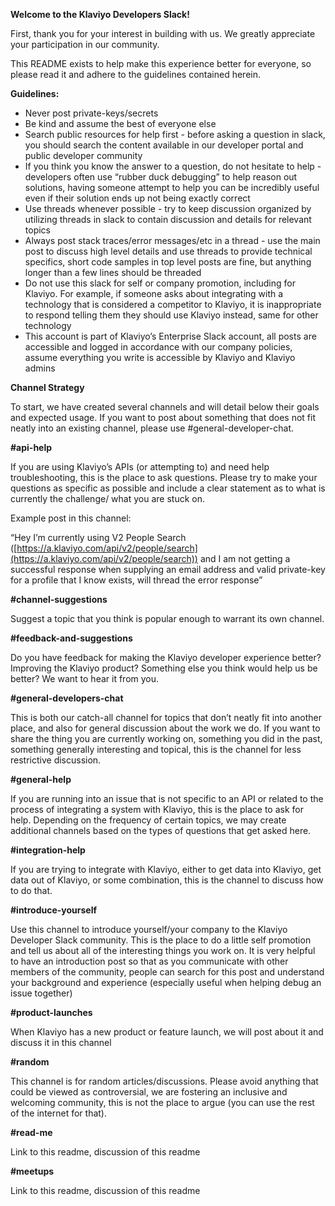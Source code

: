 **Welcome to the Klaviyo Developers Slack!**

First, thank you for your interest in building with us. We greatly appreciate your participation in our community.

This README exists to help make this experience better for everyone, so please read it and adhere to the guidelines contained herein.

**Guidelines:**



* Never post private-keys/secrets
* Be kind and assume the best of everyone else
* Search public resources for help first - before asking a question in slack, you should search the content available in our developer portal and public developer community
* If you think you know the answer to a question, do not hesitate to help - developers often use “rubber duck debugging” to help reason out solutions, having someone attempt to help you can be incredibly useful even if their solution ends up not being exactly correct
* Use threads whenever possible - try to keep discussion organized by utilizing threads in slack to contain discussion and details for relevant topics
* Always post stack traces/error messages/etc in a thread - use the main post to discuss high level details and use threads to provide technical specifics, short code samples in top level posts are fine, but anything longer than a few lines should be threaded
* Do not use this slack for self or company promotion, including for Klaviyo. For example, if someone asks about integrating with a technology that is considered a competitor to Klaviyo, it is inappropriate to respond telling them they should use Klaviyo instead, same for other technology
* This account is part of Klaviyo’s Enterprise Slack account, all posts are accessible and logged in accordance with our company policies, assume everything you write is accessible by Klaviyo and Klaviyo admins

**Channel Strategy**

To start, we have created several channels and will detail below their goals and expected usage. If you want to post about something that does not fit neatly into an existing channel, please use #general-developer-chat.

**#api-help**

If you are using Klaviyo’s APIs (or attempting to) and need help troubleshooting, this is the place to ask questions. Please try to make your questions as specific as possible and include a clear statement as to what is currently the challenge/ what you are stuck on. 

Example post in this channel:

“Hey I’m currently using V2 People Search ([https://a.klaviyo.com/api/v2/people/search](https://a.klaviyo.com/api/v2/people/search)) and I am not getting a successful response when supplying an email address and valid private-key for a profile that I know exists, will thread the error response”

**#channel-suggestions**

Suggest a topic that you think is popular enough to warrant its own channel.

**#feedback-and-suggestions**

Do you have feedback for making the Klaviyo developer experience better? Improving the Klaviyo product? Something else you think would help us be better? We want to hear it from you.

**#general-developers-chat**

This is both our catch-all channel for topics that don’t neatly fit into another place, and also for general discussion about the work we do. If you want to share the thing you are currently working on, something you did in the past, something generally interesting and topical, this is the channel for less restrictive discussion.

**#general-help**

If you are running into an issue that is not specific to an API or related to the process of integrating a system with Klaviyo, this is the place to ask for help. Depending on the frequency of certain topics, we may create additional channels based on the types of questions that get asked here.

**#integration-help**

If you are trying to integrate with Klaviyo, either to get data into Klaviyo, get data out of Klaviyo, or some combination, this is the channel to discuss how to do that.

**#introduce-yourself**

Use this channel to introduce yourself/your company to the Klaviyo Developer Slack community. This is the place to do a little self promotion and tell us about all of the interesting things you work on. It is very helpful to have an introduction post so that as you communicate with other members of the community, people can search for this post and understand your background and experience (especially useful when helping debug an issue together)

**#product-launches**

When Klaviyo has a new product or feature launch, we will post about it and discuss it in this channel

**#random**

This channel is for random articles/discussions. Please avoid anything that could be viewed as controversial, we are fostering an inclusive and welcoming community, this is not the place to argue (you can use the rest of the internet for that).

**#read-me**

Link to this readme, discussion of this readme

**#meetups**

Link to this readme, discussion of this readme
